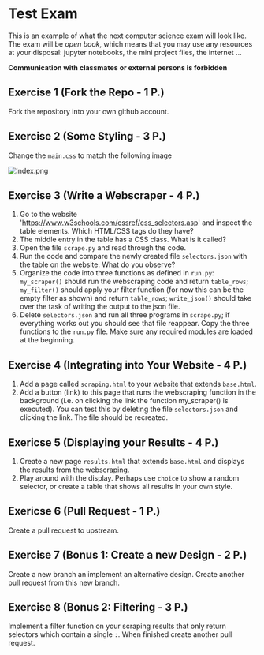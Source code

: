# Test Exam
This is an example of what the next computer science exam will look like. The exam will be *open book*, which means that you may use any resources at your disposal: jupyter notebooks, the mini project files, the internet ...

**Communication with classmates or external persons is forbidden**

## Exercise 1 (Fork the Repo - 1 P.)

Fork the repository into your own github account.

## Exercise 2 (Some Styling - 3 P.)

Change the `main.css` to match the following image

![index.png](index.png)

## Exercise 3 (Write a Webscraper - 4 P.)

1. Go to the website 'https://www.w3schools.com/cssref/css_selectors.asp' and
   inspect the table elements. Which HTML/CSS tags do they have?
2. The middle entry in the table has a CSS class. What is it called?
3. Open the file `scrape.py` and read through the code.
3. Run the code and compare the newly created file `selectors.json` with the
   table on the website. What do you observe?
4. Organize the code into three functions as defined in `run.py`:
   `my_scraper()` should run the webscraping code and return `table_rows`;
   `my_filter()` should apply your filter function (for now this can be the
   empty filter as shown) and return `table_rows`; `write_json()` should take
   over the task of writing the output to the json file.
5. Delete `selectors.json` and run all three programs in `scrape.py`; if
   everything works out you should see that file reappear. Copy the three
   functions to the `run.py` file. Make sure any required modules are loaded at
   the beginning.


## Exercise 4 (Integrating into Your Website - 4 P.)

1. Add a page called `scraping.html` to your website that extends `base.html`.
1. Add a button (link) to this page that runs the webscraping function in the
   background (i.e. on  clicking the link the function my_scraper() is
   executed). You can test this by deleting the file `selectors.json` and
   clicking the link. The file should be recreated.


## Exericse 5 (Displaying your Results - 4 P.)

1. Create a new page `results.html` that extends `base.html` and displays the
   results from the webscraping.
1. Play around with the display. Perhaps use `choice` to show a random
   selector, or create a table that shows all results in your own style.


## Exericse 6 (Pull Request - 1 P.)

Create a pull request to upstream.

## Exercise 7 (Bonus 1: Create a new Design - 2 P.)

Create a new branch an implement an alternative design. Create another pull
request from this new branch.

## Exercise 8 (Bonus 2: Filtering - 3 P.)
Implement a filter function on your scraping results that only return selectors
which contain a single `:`. When finished create another pull request.
